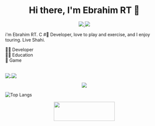 
<h1 align="center">Hi there, I'm Ebrahim RT 👋</h1>

<p align="center">
 <a href="https://www.linkedin.com/in/ebrahim-rayatparvar-talooki-492781122/" target="_blank">
  <img src="https://img.icons8.com/fluent/48/000000/linkedin.png" />
 </a>
  
 <a href="https://twitter.com/EbrahimRT1" target="_blank">
  <img src="https://img.icons8.com/fluent/48/000000/twitter.png" />
 </a>
</p>

i'm Ebrahim RT.
C # ِDeveloper, love to play and exercise, and I enjoy touring.
Live Shahi.

👨‍💻 Developer <br />
👨‍🏫 Education <br />
🤖 Game <br />

</br>

<a href="https://github.com/anuraghazra/github-readme-stats">
  <img align="center" src="https://github-readme-stats.vercel.app/api/pin/?username=ebrahimrayatparvar&repo=github-readme-stats" />
</a>
<a href="https://github.com/anuraghazra/convoychat">
  <img align="center" src="https://github-readme-stats.vercel.app/api/pin/?username=ebrahimrayatparvar&repo=convoychat" />
</a>


<p align="center">
 <a href="#" alt="Moien Tajik's github stats">
  <img src="https://github-readme-stats.vercel.app/api?username=ebrahimrayatparvar&theme=tokyonight&show_icons=true" />
 </a>
</p>

 ![Top Langs](https://github-readme-stats.vercel.app/api/top-langs/?username=ebrahimrayatparvar&langs_count=8)

<p align="center">
 <a href="https://www.buymeacoffee.com/MoienTajik" target="_blank">
  <img src="https://cdn.buymeacoffee.com/buttons/v2/default-orange.png" height="61" width="194" />
 </a>
</p>
